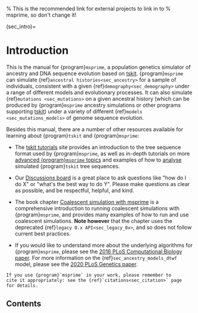 % This is the recommended link for external projects to link in to
% msprime, so don't change it!

(sec_intro)=
# Introduction

This is the manual for {program}`msprime`, a population genetics
simulator of ancestry and DNA sequence evolution based on
[tskit](https://tskit.dev). {program}`msprime` can simulate
{ref}`ancestral histories<sec_ancestry>` for a sample of individuals,
consistent with a given {ref}`demography<sec_demography>` under a
range of different models and evolutionary processes. It
can also simulate {ref}`mutations <sec_mutations>` on a given ancestral
history (which can be produced by {program}`msprime` ancestry
simulations or other programs supporting [tskit](https://tskit.dev))
under a variety of different {ref}`models <sec_mutations_models>`
of genome sequence evolution.

Besides this manual, there are a number of other resources
available for learning about {program}`tskit` and {program}`msprime`:

- The [tskit tutorials](https://tskit.dev/tutorials) site provides an
  introduction to the tree sequence format used by {program}`msprime`,
  as well as in-depth tutorials
  on more [advanced {program}`msprime` topics](tutorials:sec_msprime) and
  examples of how to [analyse](tutorials:sec_analysing_tree_sequences)
  simulated {program}`tskit` tree sequences.

- Our [Discussions board](https://github.com/tskit-dev/msprime/discussions)
  is a great place to ask questions like "how do I do X" or "what's the best
  way to do Y". Please make questions as clear as possible, and be respectful,
  helpful, and kind.

- The book chapter
  [Coalescent simulation with msprime](https://link.springer.com/protocol/10.1007/978-1-0716-0199-0_9)
  is a comprehensive introduction to running coalescent simulations with
  {program}`msprime`, and provides many examples
  of how to run and use coalescent simulations. **Note however** that
  the chapter uses the deprecated {ref}`legacy 0.x API<sec_legacy_0x>`,
  and so does not follow current best practices.

- If you would like to understand more about the underlying algorithms
  for {program}`msprime`, please see the
  [2016 PLoS Computational Biology paper](https://doi.org/10.1371/journal.pcbi.1004842).
  For more information on the {ref}`sec_ancestry_models_dtwf` model,
  please see the [2020 PLoS Genetics paper](https://doi.org/10.1371/journal.pgen.1008619).

```{important}
If you use {program}`msprime` in your work, please remember to
cite it appropriately: see the {ref}`citations<sec_citation>` page
for details.
```

## Contents

```{tableofcontents}
```
